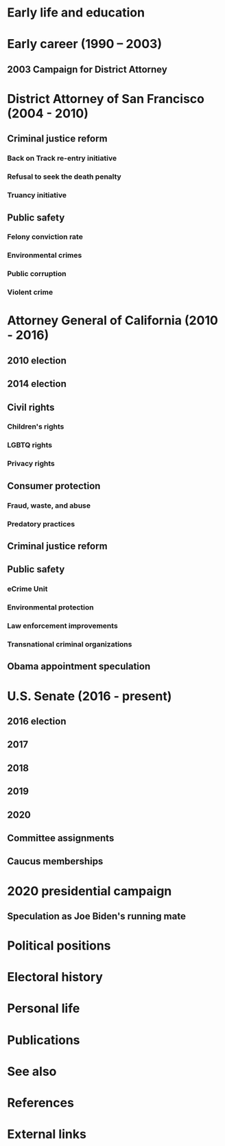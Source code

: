 # 
# Early life and education
# Early career (1990 – 2003)
## 2003 Campaign for District Attorney
# District Attorney of San Francisco (2004 - 2010)
## Criminal justice reform
### Back on Track re-entry initiative
### Refusal to seek the death penalty
### Truancy initiative
## Public safety
### Felony conviction rate
### Environmental crimes
### Public corruption
### Violent crime
# Attorney General of California (2010 - 2016)
## 2010 election
## 2014 election
## Civil rights
### Children's rights
### LGBTQ rights
### Privacy rights
## Consumer protection
### Fraud, waste, and abuse
### Predatory practices
## Criminal justice reform
## Public safety
### eCrime Unit
### Environmental protection
### Law enforcement improvements
### Transnational criminal organizations
## Obama appointment speculation
# U.S. Senate (2016 - present)
## 2016 election
## 2017
## 2018
## 2019
## 2020
## Committee assignments
## Caucus memberships
# 2020 presidential campaign
## Speculation as Joe Biden's running mate
# Political positions
# Electoral history
# Personal life
# Publications
# See also
# References
# External links